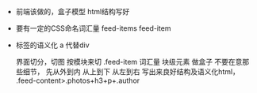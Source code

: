 - 前端该做的，盒子模型
  html结构写好
- 要有一定的CSS命名词汇量
 feed-items feed-item
- 标签的语义化
  a 代替div 

  界面切分，切图
  按模块来切 .feed-item  词汇量
  块级元素  做盒子  不要在意那些细节，
  先从外到内  从上到下  从左到右
  写出来良好结构及语义化html，
  .feed-content>.photos+h3+p+.author